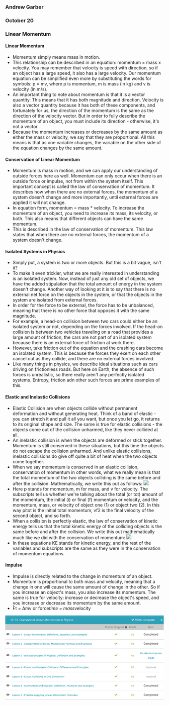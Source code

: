 ### Andrew Garber
### October 20
### Linear Momentum

#### Linear Momentum
 - Momentum simply means mass in motion.
 - This relationship can be described in an equation: momentum = mass x velocity. You may remember that velocity is speed with direction, so if an object has a large speed, it also has a large velocity. Our momentum equation can be simplified even more by substituting the words for symbols: p = mv, where p is momentum, m is mass (in kg) and v is velocity (in m/s).
 - An important thing to note about momentum is that it is a vector quantity. This means that it has both magnitude and direction. Velocity is also a vector quantity because it has both of these components, and fortunately for us, the direction of the momentum is the same as the direction of the velocity vector. But in order to fully describe the momentum of an object, you must include its direction - otherwise, it's not a vector.
 - Because the momentum increases or decreases by the same amount as either the mass or velocity, we say that they are proportional. All this means is that as one variable changes, the variable on the other side of the equation changes by the same amount.

#### Conservation of Linear Momentum
 - Momentum is mass in motion, and we can apply our understanding of outside forces here as well. Momentum can only occur when there is an outside force or impulse, not from within the system itself. This important concept is called the law of conservation of momentum. It describes how when there are no external forces, the momentum of a system doesn't change and more importantly, until external forces are applied it will not change.
 - In equation form, momentum = mass * velocity. To increase the momentum of an object, you need to increase its mass, its velocity, or both. This also means that different objects can have the same momentum. 
 - This is described in the law of conservation of momentum. This law states that when there are no external forces, the momentum of a system doesn't change. 

#### Isolated Systems in Physics
 - Simply put, a system is two or more objects. But this is a bit vague, isn't it?
 - To make it even trickier, what we are really interested in understanding is an isolated system. Now, instead of just any old set of objects, we have the added stipulation that the total amount of energy in the system doesn't change. Another way of looking at it is to say that there is no external net force on the objects in the system, or that the objects in the system are isolated from external forces.
 - In order for the force to be external, the force has to be unbalanced, meaning that there is no other force that opposes it with the same magnitude.
 - For example, a head-on collision between two cars could either be an isolated system or not, depending on the forces involved. If the head-on collision is between two vehicles traveling on a road that provides a large amount of friction, the cars are not part of an isolated system because there is an external force of friction at work there.
 - However, take friction out of the equation and the crashing cars become an isolated system. This is because the forces they exert on each other cancel out as they collide, and there are no external forces involved.
 - Like many things in physics, we describe ideal situations such as cars driving on frictionless roads. But here on Earth, the absence of such forces is unrealistic, so there really aren't any perfectly isolated systems. Entropy, friction adn other such forces are prime examples of this.

 #### Elastic and Inelastic Collisions
  - Elastic Collision are when objects collide without permanent deformation and without generating heat. Think of a band of elastic - you can stretch it and pull it all you want, but once you let go, it returns to its original shape and size. The same is true for elastic collisions - the objects come out of the collision unharmed, like they never collided at all.
 - An inelastic collision is when the objects are deformed or stick together. Momentum is still conserved in these situations, but this time the objects do not escape the collision unharmed. And unlike elastic collisions, inelastic collisions do give off quite a bit of heat when the two objects come together.
 - When we say momentum is conserved in an elastic collision, conservation of momentum in other words, what we really mean is that the total momentum of the two objects colliding is the same before and after the collision. Mathematically, we write this out as follows:
 ![](https://study.com/cimages/multimages/16/con_momentum2.png)
 - Here p stands for momentum, m for mass, and v for velocity. The subscripts tell us whether we're talking about the total (or tot) amount of the momentum, the initial (i) or final (f) momentum or velocity, and the momentum, mass, or velocity of object one (1) or object two (2). In this way pitot is the initial total momentum, vf2 is the final velocity of the second object, and so forth.
 - When a collision is perfectly elastic, the law of conservation of kinetic energy tells us that the total kinetic energy of the colliding objects is the same before and after the collision. We write this out mathematically much like we did with the conservation of momentum:
 ![](https://study.com/cimages/multimages/16/con_kinetic_energy.png)
 - In these equations KE stands for kinetic energy, and the rest of the variables and subscripts are the same as they were in the conservation of momentum equations.

#### Impulse
 - Impulse is directly related to the change in momentum of an object. 
 - Momentum is proportional to both mass and velocity, meaning that a change in one will cause the same amount of change in the other. So if you increase an object's mass, you also increase its momentum. The same is true for velocity: increase or decrease the object's speed, and you increase or decrease its momentum by the same amount.
 - Ft = Δmv or force*time = mass*velocity

 ![](physics_linearmomentum.png)
